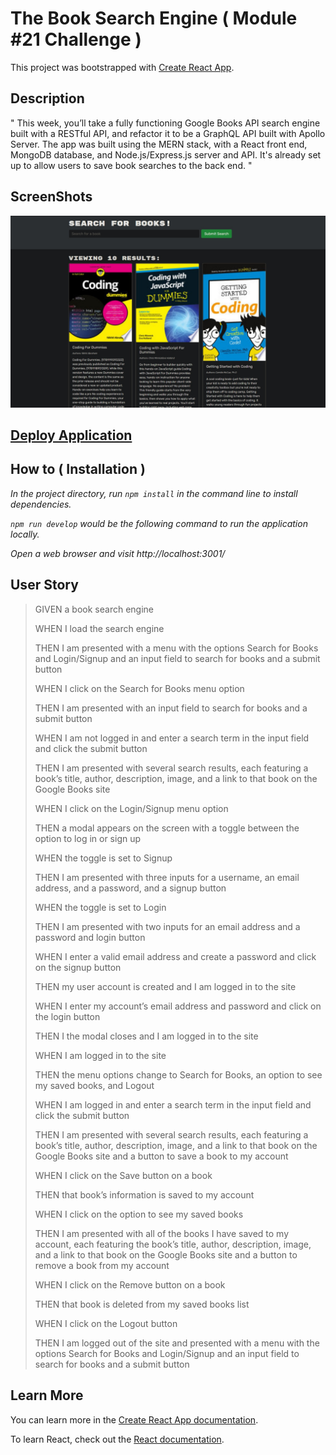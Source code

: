 # The Book Search Engine ( Module #21 Challenge )

This project was bootstrapped with [Create React App](https://github.com/facebook/create-react-app).

## Description

" This week, you’ll take a fully functioning Google Books API search engine built with a RESTful API, and refactor it to be a GraphQL API built with Apollo Server. The app was built using the MERN stack, with a React front end, MongoDB database, and Node.js/Express.js server and API. It's already set up to allow users to save book searches to the back end. "

## ScreenShots

![frontPage](/assets/images/screenShot.jpg)
## [Deploy Application](https://book-search-2022.herokuapp.com/)

## How to ( Installation )

*In the project directory, run `npm install` in the command line to install dependencies.*

*`npm run develop` would be the following command to run the application locally.*

*Open a web browser and visit http://localhost:3001/*

## User Story

> GIVEN a book search engine
> 
> WHEN I load the search engine
> 
> THEN I am presented with a menu with the options Search for Books and Login/Signup and an input field to search for books and a submit button
> 
> WHEN I click on the Search for Books menu option
> 
> THEN I am presented with an input field to search for books and a submit button
> 
> WHEN I am not logged in and enter a search term in the input field and click the submit button
> 
> THEN I am presented with several search results, each featuring a book’s title, author, description, image, and a link to that book on the Google Books site
> 
> WHEN I click on the Login/Signup menu option
> 
> THEN a modal appears on the screen with a toggle between the option to log in or sign up
> 
> WHEN the toggle is set to Signup
> 
> THEN I am presented with three inputs for a username, an email address, and a password, and a signup button
> 
> WHEN the toggle is set to Login
> 
> THEN I am presented with two inputs for an email address and a password and login button
> 
> WHEN I enter a valid email address and create a password and click on the signup button
> 
> THEN my user account is created and I am logged in to the site
> 
> WHEN I enter my account’s email address and password and click on the login button
> 
> THEN I the modal closes and I am logged in to the site
> 
> WHEN I am logged in to the site
> 
> THEN the menu options change to Search for Books, an option to see my saved books, and Logout
> 
> WHEN I am logged in and enter a search term in the input field and click the submit button
> 
> THEN I am presented with several search results, each featuring a book’s title, author, description, image, and a link to that book on the Google Books site and a button to save a book to my account
> 
> WHEN I click on the Save button on a book
> 
> THEN that book’s information is saved to my account
> 
> WHEN I click on the option to see my saved books
> 
> THEN I am presented with all of the books I have saved to my account, each featuring the book’s title, author, description, image, and a link to that book on the Google Books site and a button to remove a book from my account
> 
> WHEN I click on the Remove button on a book
> 
> THEN that book is deleted from my saved books list
> 
> WHEN I click on the Logout button
> 
> THEN I am logged out of the site and presented with a menu with the options Search for Books and Login/Signup and an input field to search for books and a submit button  


## Learn More

You can learn more in the [Create React App documentation](https://facebook.github.io/create-react-app/docs/getting-started).

To learn React, check out the [React documentation](https://reactjs.org/).

